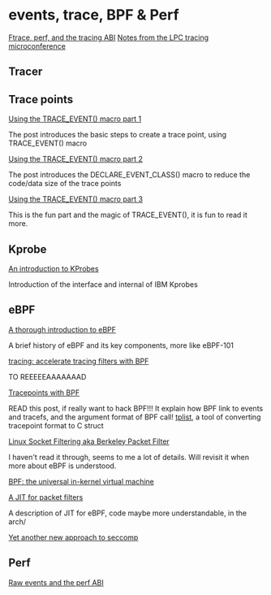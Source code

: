 # events, trace, BPF & Perf #
[Ftrace, perf, and the tracing ABI](https://lwn.net/Articles/442113/)
[Notes from the LPC tracing microconference](https://lwn.net/Articles/734453/)

## Tracer ##

## Trace points ##
[Using the TRACE_EVENT() macro part 1](https://lwn.net/Articles/379903/)

The post introduces the basic steps to create a trace point, using TRACE_EVENT() macro

[Using the TRACE_EVENT() macro part 2](https://lwn.net/Articles/381064/)

The post introduces the DECLARE_EVENT_CLASS() macro to reduce the code/data size of the trace points

[Using the TRACE_EVENT() macro part 3](https://lwn.net/Articles/383362/)

This is the fun part and the magic of TRACE_EVENT(), it is fun to read it more.


## Kprobe ##
[An introduction to KProbes](https://lwn.net/Articles/132196/)

Introduction of the interface and internal of IBM Kprobes

## eBPF ##
[A thorough introduction to eBPF](https://lwn.net/Articles/740157/)

A brief history of eBPF and its key components, more like eBPF-101

[tracing: accelerate tracing filters with BPF](https://lwn.net/Articles/598545/)

TO REEEEEAAAAAAAD

[Tracepoints with BPF](https://lwn.net/Articles/683504/)

READ this post, if really want to hack BPF!!!
It explain how BPF link to events and tracefs, and the argument format of BPF call!
[tplist](https://github.com/iovisor/bcc/blob/master/tools/tplist.py), a tool of converting tracepoint format to C struct


[Linux Socket Filtering aka Berkeley Packet Filter](https://www.kernel.org/doc/Documentation/networking/filter.txt)

I haven't read it through, seems to me a lot of details. Will revisit it when more about eBPF is understood.

[BPF: the universal in-kernel virtual machine](https://lwn.net/Articles/599755/)


[A JIT for packet filters](https://lwn.net/Articles/437981/)

A description of JIT for eBPF, code maybe more understandable, in the arch/

[Yet another new approach to seccomp](https://lwn.net/Articles/475043/)


## Perf ##
[Raw events and the perf ABI](https://lwn.net/Articles/441209/)
